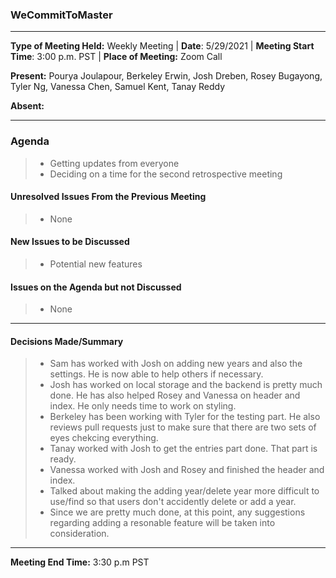 ### WeCommitToMaster

* * *

**Type of Meeting Held:** Weekly Meeting | **Date**: 5/29/2021 | **Meeting Start Time**: 3:00 p.m. PST | **Place of Meeting:** Zoom Call  </br>

**Present:** Pourya Joulapour, Berkeley Erwin, Josh Dreben, Rosey Bugayong, Tyler Ng, Vanessa Chen, Samuel Kent, Tanay Reddy </br>

**Absent:** 

* * *

### Agenda

> * Getting updates from everyone
> * Deciding on a time for the second retrospective meeting

#### Unresolved Issues From the Previous Meeting

> * None

#### New Issues to be Discussed

> * Potential new features

#### Issues on the Agenda but not Discussed

> * None

* * *

#### Decisions Made/Summary

> * Sam has worked with Josh on adding new years and also the settings. He is now able to help others if necessary.
> * Josh has worked on local storage and the backend is pretty much done. He has also helped Rosey and Vanessa on header and index. He only needs time to work on styling.
> * Berkeley has been working with Tyler for the testing part. He also reviews pull requests just to make sure that there are two sets of eyes chekcing everything.
> * Tanay worked with Josh to get the entries part done. That part is ready.
> * Vanessa worked with Josh and Rosey and finished the header and index.
> * Talked about making the adding year/delete year more difficult to use/find so that users don't accidently delete or add a year.
> * Since we are pretty much done, at this point, any suggestions regarding adding a resonable feature will be taken into consideration.

* * *
**Meeting End Time:** 3:30 p.m PST

